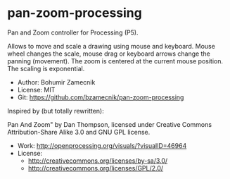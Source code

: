 pan-zoom-processing
===================

Pan and Zoom controller for Processing (P5).

Allows to move and scale a drawing using mouse and keyboard. Mouse wheel
changes the scale, mouse drag or keyboard arrows change the panning (movement).
The zoom is centered at the current mouse position. The scaling is exponential.

- Author: Bohumir Zamecnik
- License: MIT
- Git: https://github.com/bzamecnik/pan-zoom-processing

Inspired by (but totally rewritten):

Pan And Zoom" by Dan Thompson,
licensed under Creative Commons Attribution-Share Alike 3.0 and GNU GPL license.

- Work: http://openprocessing.org/visuals/?visualID=46964	
- License: 
	- http://creativecommons.org/licenses/by-sa/3.0/
	- http://creativecommons.org/licenses/GPL/2.0/
